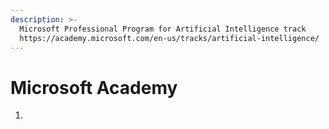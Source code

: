 ```yaml
---
description: >-
  Microsoft Professional Program for Artificial Intelligence track
  https://academy.microsoft.com/en-us/tracks/artificial-intelligence/
---
```


# Microsoft Academy

1. 


